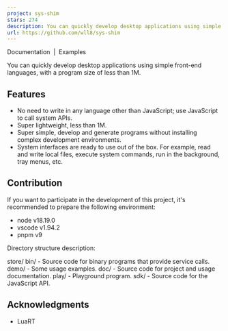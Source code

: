 ```yaml
---
project: sys-shim
stars: 274
description: You can quickly develop desktop applications using simple front-end languages, with a program size of less than 1M.
url: https://github.com/wll8/sys-shim
---
```


Documentation  |  Examples

  

You can quickly develop desktop applications using simple front-end languages, with a program size of less than 1M.

Features
--------

-   No need to write in any language other than JavaScript; use JavaScript to call system APIs.
-   Super lightweight, less than 1M.
-   Super simple, develop and generate programs without installing complex development environments.
-   System interfaces are ready to use out of the box. For example, read and write local files, execute system commands, run in the background, tray menus, etc.

Contribution
------------

If you want to participate in the development of this project, it's recommended to prepare the following environment:

-   node v18.19.0
-   vscode v1.94.2
-   pnpm v9

Directory structure description:

store/
  bin/ - Source code for binary programs that provide service calls.
  demo/ - Some usage examples.
  doc/ - Source code for project and usage documentation.
  play/ - Playground program.
  sdk/ - Source code for the JavaScript API.

Acknowledgments
---------------

-   LuaRT
